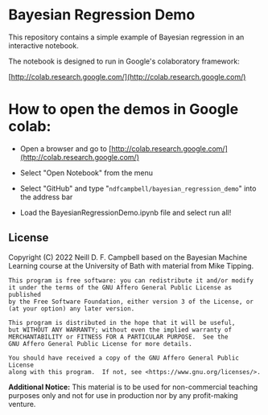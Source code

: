 # Bayesian Regression Demo

This repository contains a simple example of Bayesian regression in an interactive notebook.

The notebook is designed to run in Google's colaboratory framework:

[http://colab.research.google.com/](http://colab.research.google.com/)

# How to open the demos in Google colab:

- Open a browser and go to [http://colab.research.google.com/](http://colab.research.google.com/)

- Select "Open Notebook" from the menu

- Select "GitHub" and type "`ndfcampbell/bayesian_regression_demo`" into the address bar

- Load the BayesianRegressionDemo.ipynb file and select run all!

## License

Copyright (C) 2022  Neill D. F. Campbell based on the Bayesian Machine Learning course at the University of Bath with material from Mike Tipping.

    This program is free software: you can redistribute it and/or modify
    it under the terms of the GNU Affero General Public License as published
    by the Free Software Foundation, either version 3 of the License, or
    (at your option) any later version.

    This program is distributed in the hope that it will be useful,
    but WITHOUT ANY WARRANTY; without even the implied warranty of
    MERCHANTABILITY or FITNESS FOR A PARTICULAR PURPOSE.  See the
    GNU Affero General Public License for more details.

    You should have received a copy of the GNU Affero General Public License
    along with this program.  If not, see <https://www.gnu.org/licenses/>.
    
**Additional Notice:** This material is to be used for non-commercial teaching purposes only and not for use in production nor by any profit-making venture.
